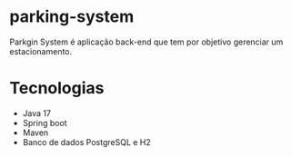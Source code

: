 # parking-system

Parkgin System é aplicação back-end que tem por objetivo gerenciar um estacionamento.


# Tecnologias

- Java 17
- Spring boot 
- Maven
- Banco de dados PostgreSQL e H2





